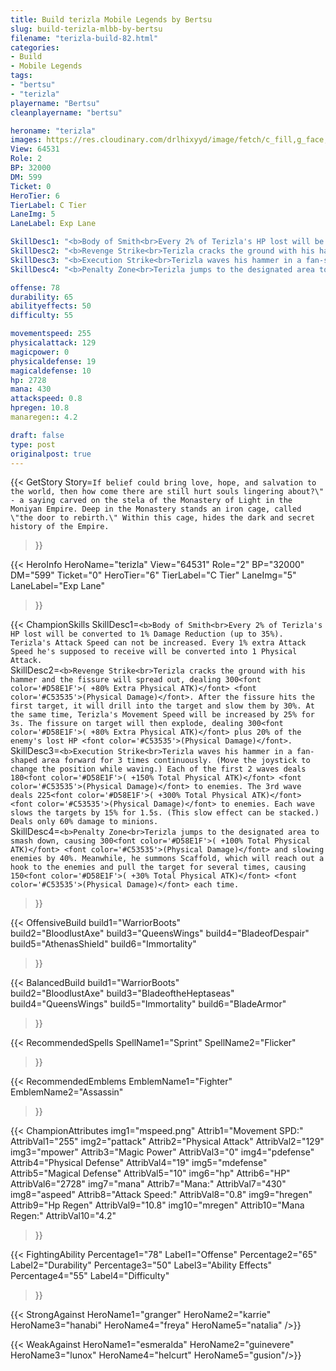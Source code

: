 ```yaml
---
title: Build terizla Mobile Legends by Bertsu
slug: build-terizla-mlbb-by-bertsu
filename: "terizla-build-82.html"
categories: 
- Build 
- Mobile Legends
tags: 
- "bertsu"
- "terizla"
playername: "Bertsu"
cleanplayername: "bertsu"

heroname: "terizla"
images: https://res.cloudinary.com/drlhixyyd/image/fetch/c_fill,g_face,f_auto/https://cdn2-build.mobagenie.my.id/p/images/banner/full/terizla.jpg
View: 64531 
Role: 2 
BP: 32000
DM: 599 
Ticket: 0 
HeroTier: 6 
TierLabel: C Tier 
LaneImg: 5
LaneLabel: Exp Lane 

SkillDesc1: "<b>Body of Smith<br>Every 2% of Terizla's HP lost will be converted to 1% Damage Reduction (up to 35%). Terizla's Attack Speed can not be increased. Every 1% extra Attack Speed he's supposed to receive will be converted into 1 Physical Attack."   
SkillDesc2: "<b>Revenge Strike<br>Terizla cracks the ground with his hammer and the fissure will spread out, dealing 300<font color='#D58E1F'>( +80% Extra Physical ATK)</font> <font color='#C53535'>(Physical Damage)</font>. After the fissure hits the first target, it will drill into the target and slow them by 30%. At the same time, Terizla's Movement Speed will be increased by 25% for 3s. The fissure on target will then explode, dealing 300<font color='#D58E1F'>( +80% Extra Physical ATK)</font> plus 20% of the enemy's lost HP <font color='#C53535'>(Physical Damage)</font>."   
SkillDesc3: "<b>Execution Strike<br>Terizla waves his hammer in a fan-shaped area forward for 3 times continuously. (Move the joystick to change the position while waving.) Each of the first 2 waves deals 180<font color='#D58E1F'>( +150% Total Physical ATK)</font> <font color='#C53535'>(Physical Damage)</font> to enemies. The 3rd wave deals 225<font color='#D58E1F'>( +300% Total Physical ATK)</font> <font color='#C53535'>(Physical Damage)</font> to enemies. Each wave slows the targets by 15% for 1.5s. (This slow effect can be stacked.) Deals only 60% damage to minions."   
SkillDesc4: "<b>Penalty Zone<br>Terizla jumps to the designated area to smash down, causing 300<font color='#D58E1F'>( +100% Total Physical ATK)</font> <font color='#C53535'>(Physical Damage)</font> and slowing enemies by 40%. Meanwhile, he summons Scaffold, which will reach out a hook to the enemies and pull the target for several times, causing 150<font color='#D58E1F'>( +30% Total Physical ATK)</font> <font color='#C53535'>(Physical Damage)</font> each time."  

offense: 78 
durability: 65 
abilityeffects: 50 
difficulty: 55 

movementspeed: 255
physicalattack: 129
magicpower: 0
physicaldefense: 19
magicaldefense: 10
hp: 2728
mana: 430
attackspeed: 0.8
hpregen: 10.8
manaregen:: 4.2

draft: false
type: post
originalpost: true
---
```



{{< GetStory 
Story=` If belief could bring love, hope, and salvation to the world, then how come there are still hurt souls lingering about?\" - a saying carved on the stela of the Monastery of Light in the Moniyan Empire. Deep in the Monastery stands an iron cage, called \"the door to rebirth.\" Within this cage, hides the dark and secret history of the Empire. ` 
>}}

{{< HeroInfo 
HeroName="terizla" 
View="64531" 
Role="2" 
BP="32000" 
DM="599" 
Ticket="0" 
HeroTier="6" 
TierLabel="C Tier" 
LaneImg="5" 
LaneLabel="Exp Lane" 
>}}
 
{{< ChampionSkills 
SkillDesc1=`<b>Body of Smith<br>Every 2% of Terizla's HP lost will be converted to 1% Damage Reduction (up to 35%). Terizla's Attack Speed can not be increased. Every 1% extra Attack Speed he's supposed to receive will be converted into 1 Physical Attack.`   
SkillDesc2=`<b>Revenge Strike<br>Terizla cracks the ground with his hammer and the fissure will spread out, dealing 300<font color='#D58E1F'>( +80% Extra Physical ATK)</font> <font color='#C53535'>(Physical Damage)</font>. After the fissure hits the first target, it will drill into the target and slow them by 30%. At the same time, Terizla's Movement Speed will be increased by 25% for 3s. The fissure on target will then explode, dealing 300<font color='#D58E1F'>( +80% Extra Physical ATK)</font> plus 20% of the enemy's lost HP <font color='#C53535'>(Physical Damage)</font>.`   
SkillDesc3=`<b>Execution Strike<br>Terizla waves his hammer in a fan-shaped area forward for 3 times continuously. (Move the joystick to change the position while waving.) Each of the first 2 waves deals 180<font color='#D58E1F'>( +150% Total Physical ATK)</font> <font color='#C53535'>(Physical Damage)</font> to enemies. The 3rd wave deals 225<font color='#D58E1F'>( +300% Total Physical ATK)</font> <font color='#C53535'>(Physical Damage)</font> to enemies. Each wave slows the targets by 15% for 1.5s. (This slow effect can be stacked.) Deals only 60% damage to minions.`   
SkillDesc4=`<b>Penalty Zone<br>Terizla jumps to the designated area to smash down, causing 300<font color='#D58E1F'>( +100% Total Physical ATK)</font> <font color='#C53535'>(Physical Damage)</font> and slowing enemies by 40%. Meanwhile, he summons Scaffold, which will reach out a hook to the enemies and pull the target for several times, causing 150<font color='#D58E1F'>( +30% Total Physical ATK)</font> <font color='#C53535'>(Physical Damage)</font> each time.`   
>}}

{{< OffensiveBuild 
build1="WarriorBoots"  
build2="BloodlustAxe" 
build3="QueensWings" 
build4="BladeofDespair" 
build5="AthenasShield" 
build6="Immortality" 
>}} 

{{< BalancedBuild 
build1="WarriorBoots"  
build2="BloodlustAxe" 
build3="BladeoftheHeptaseas" 
build4="QueensWings" 
build5="Immortality" 
build6="BladeArmor" 
>}}


{{< RecommendedSpells 
SpellName1="Sprint" 
SpellName2="Flicker" 
>}}  

{{< RecommendedEmblems 
EmblemName1="Fighter" 
EmblemName2="Assassin" 
>}}   


{{< ChampionAttributes
img1="mspeed.png" Attrib1="Movement SPD:" AttribVal1="255"
img2="pattack" Attrib2="Physical Attack" AttribVal2="129"
img3="mpower" Attrib3="Magic Power" AttribVal3="0"
img4="pdefense" Attrib4="Physical Defense" AttribVal4="19"
img5="mdefense" Attrib5="Magical Defense" AttribVal5="10"
img6="hp" Attrib6="HP" AttribVal6="2728"
img7="mana" Attrib7="Mana:" AttribVal7="430"
img8="aspeed" Attrib8="Attack Speed:" AttribVal8="0.8"
img9="hregen" Attrib9="Hp Regen" AttribVal9="10.8"
img10="mregen" Attrib10="Mana Regen:" AttribVal10="4.2"
>}}


{{< FightingAbility
Percentage1="78" Label1="Offense"
Percentage2="65" Label2="Durability"
Percentage3="50" Label3="Ability Effects"
Percentage4="55" Label4="Difficulty"
 >}}

{{< StrongAgainst 
HeroName1="granger"
HeroName2="karrie"
HeroName3="hanabi"
HeroName4="freya"
HeroName5="natalia"
/>}}

{{< WeakAgainst
HeroName1="esmeralda"
HeroName2="guinevere"
HeroName3="lunox"
HeroName4="helcurt"
HeroName5="gusion"/>}}
